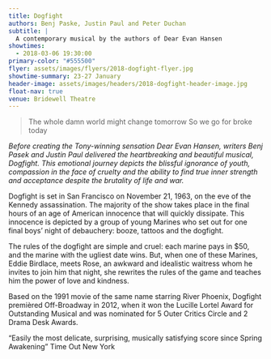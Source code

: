 ```yaml
---
title: Dogfight
authors: Benj Paske, Justin Paul and Peter Duchan
subtitle: |
  A contemporary musical by the authors of Dear Evan Hansen
showtimes:
  - 2018-03-06 19:30:00
primary-color: "#555500"
flyer: assets/images/flyers/2018-dogfight-flyer.jpg
showtime-summary: 23-27 January
header-image: assets/images/headers/2018-dogfight-header-image.jpg
float-nav: true
venue: Bridewell Theatre
---
```


> The whole damn world might change tomorrow
> So we go for broke today

*Before creating the Tony-winning sensation Dear Evan Hansen, writers Benj Pasek and Justin Paul delivered the heartbreaking and beautiful musical, Dogfight. This emotional journey depicts the blissful ignorance of youth, compassion in the face of cruelty and the ability to find true inner strength and acceptance despite the brutality of life and war.*

Dogfight is set in San Francisco on November 21, 1963, on the eve of the Kennedy assassination. The majority of the show takes place in the final hours of an age of American innocence that will quickly dissipate. This innocence is depicted by a group of young Marines who set out for one final boys’ night of debauchery: booze, tattoos and the dogfight.

The rules of the dogfight are simple and cruel: each marine pays in $50, and the marine with the ugliest date wins. But, when one of these Marines, Eddie Birdlace, meets Rose, an awkward and idealistic waitress whom he invites to join him that night, she rewrites the rules of the game and teaches him the power of love and kindness.

Based on the 1991 movie of the same name starring River Phoenix, Dogfight premièred Off-Broadway in 2012, when it won the Lucille Lortel Award for Outstanding Musical and was nominated for 5 Outer Critics Circle and 2 Drama Desk Awards.

“Easily the most delicate, surprising, musically satisfying score since Spring Awakening” Time Out New York
